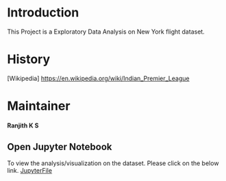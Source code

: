 # Introduction
This Project is a Exploratory Data Analysis on New York flight dataset.

# History
[Wikipedia] https://en.wikipedia.org/wiki/Indian_Premier_League
# Maintainer
#### Ranjith K S

## Open Jupyter Notebook
To view the analysis/visualization on the dataset. Please click on the below link.
[JupyterFile](https://nbviewer.jupyter.org/github/ksranjith786/python/blob/master/insaid/Project/IPL/NYC_Flight_Data.ipynb)

